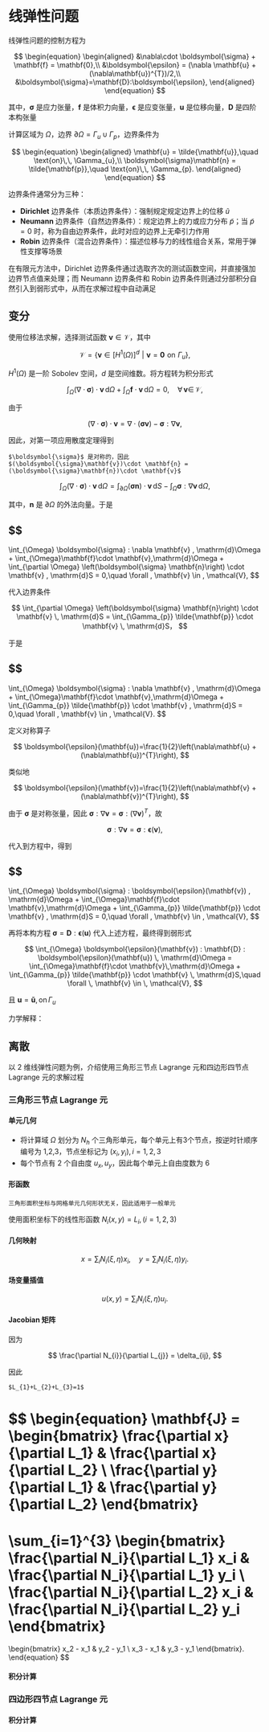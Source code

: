 # 线弹性问题

线弹性问题的控制方程为

$$
\begin{equation}
\begin{aligned}
&\nabla\cdot \boldsymbol{\sigma} + \mathbf{f} = \mathbf{0},\\
&\boldsymbol{\epsilon} = (\nabla \mathbf{u} + (\nabla\mathbf{u})^{T})/2,\\
&\boldsymbol{\sigma}=\mathbf{D}:\boldsymbol{\epsilon},
\end{aligned}
\end{equation}
$$

其中，$\boldsymbol{\sigma}$ 是应力张量，$\mathbf{f}$ 是体积力向量，$\boldsymbol{\epsilon}$ 是应变张量，$\mathbf{u}$ 是位移向量，$\mathbf{D}$ 是四阶本构张量

计算区域为 $\Omega$，边界 $\partial\Omega=\Gamma_{u}\cup\Gamma_{p}$，边界条件为

$$
\begin{equation}
\begin{aligned}
\mathbf{u} = \tilde{\mathbf{u}},\quad \text{on}\,\, \Gamma_{u},\\
\boldsymbol{\sigma}\mathbf{n} = \tilde{\mathbf{p}},\quad \text{on}\,\, \Gamma_{p}.
\end{aligned}
\end{equation}
$$

边界条件通常分为三种：

- **Dirichlet** 边界条件（本质边界条件）：强制规定规定边界上的位移 $\tilde{u}$
- **Neumann** 边界条件（自然边界条件）：规定边界上的力或应力分布 $\tilde{p}$；当 $\tilde{p} = 0$ 时，称为自由边界条件，此时对应的边界上无牵引力作用
- **Robin** 边界条件（混合边界条件）：描述位移与力的线性组合关系，常用于弹性支撑等场景

在有限元方法中，Dirichlet 边界条件通过选取齐次的测试函数空间，并直接强加边界节点值来处理；而 Neumann 边界条件和 Robin 边界条件则通过分部积分自然引入到弱形式中，从而在求解过程中自动满足

## 变分

使用位移法求解，选择测试函数 $\mathbf{v}\in\mathcal{V}$，其中

$$
\mathcal{V}=\left\{\left.\mathbf{v}\in \left[H^{1}(\Omega)\right]^d \,\,\right|\,\, \mathbf{v}=\mathbf{0} \,\, \text{on}\,\, \Gamma_{u} \right\},
$$

$H^{1}(\Omega)$ 是一阶 Sobolev 空间，$d$ 是空间维数。将方程转为积分形式

$$
\int_{\Omega}\left(\nabla\cdot\boldsymbol{\sigma}\right)\cdot \mathbf{v}\,\mathrm{d}\Omega  + \int_{\Omega}\mathbf{f}\cdot \mathbf{v}\,\mathrm{d}\Omega = 0,\quad \forall \, \mathbf{v} \in \, \mathcal{V},
$$

由于

$$
\left(\nabla \cdot \boldsymbol{\sigma}\right) \cdot \mathbf{v} = \nabla\cdot(\boldsymbol{\sigma}\mathbf{v})-\boldsymbol{\sigma}:\nabla\mathbf{v},
$$

因此，对第一项应用散度定理得到

```{margin}
$\boldsymbol{\sigma}$ 是对称的，因此 $(\boldsymbol{\sigma}\mathbf{v})\cdot \mathbf{n} = (\boldsymbol{\sigma}\mathbf{n})\cdot \mathbf{v}$
```

$$
\int_{\Omega} \left(\nabla \cdot \boldsymbol{\sigma}\right) \cdot \mathbf{v} \, \mathrm{d}\Omega =
\int_{\partial \Omega} \left(\boldsymbol{\sigma} \mathbf{n}\right) \cdot \mathbf{v} \, \mathrm{d}S -
\int_{\Omega} \boldsymbol{\sigma} : \nabla \mathbf{v} \, \mathrm{d}\Omega,
$$

其中，$\mathbf{n}$ 是 $\partial \Omega$ 的外法向量。于是

$$
-
\int_{\Omega} \boldsymbol{\sigma} : \nabla \mathbf{v} \, \mathrm{d}\Omega + \int_{\Omega}\mathbf{f}\cdot \mathbf{v}\,\mathrm{d}\Omega + \int_{\partial \Omega} \left(\boldsymbol{\sigma} \mathbf{n}\right) \cdot \mathbf{v} \, \mathrm{d}S = 0,\quad \forall \, \mathbf{v} \in \, \mathcal{V},
$$

代入边界条件

$$
\int_{\partial \Omega} \left(\boldsymbol{\sigma} \mathbf{n}\right) \cdot \mathbf{v} \, \mathrm{d}S = \int_{\Gamma_{p}} \tilde{\mathbf{p}} \cdot \mathbf{v} \, \mathrm{d}S，
$$

于是

$$
-
\int_{\Omega} \boldsymbol{\sigma} : \nabla \mathbf{v} \, \mathrm{d}\Omega + \int_{\Omega}\mathbf{f}\cdot \mathbf{v}\,\mathrm{d}\Omega + \int_{\Gamma_{p}} \tilde{\mathbf{p}} \cdot \mathbf{v} \, \mathrm{d}S = 0,\quad \forall \, \mathbf{v} \in \, \mathcal{V}.
$$

定义对称算子

$$
\boldsymbol{\epsilon}(\mathbf{u})=\frac{1}{2}\left(\nabla\mathbf{u} + (\nabla\mathbf{u})^{T}\right),
$$

类似地

$$
\boldsymbol{\epsilon}(\mathbf{v})=\frac{1}{2}\left(\nabla\mathbf{v} + (\nabla\mathbf{v})^{T}\right),
$$

由于 $\boldsymbol{\sigma}$ 是对称张量，因此 $\boldsymbol{\sigma} : \nabla \mathbf{v} = \boldsymbol{\sigma} : (\nabla \mathbf{v})^T$，故 

$$
\boldsymbol{\sigma} : \nabla \mathbf{v} = \boldsymbol{\sigma} : \boldsymbol{\epsilon}(\mathbf{v}),
$$

代入到方程中，得到

$$
-
\int_{\Omega} \boldsymbol{\sigma} : \boldsymbol{\epsilon}(\mathbf{v}) \, \mathrm{d}\Omega + \int_{\Omega}\mathbf{f}\cdot \mathbf{v}\,\mathrm{d}\Omega + \int_{\Gamma_{p}} \tilde{\mathbf{p}} \cdot \mathbf{v} \, \mathrm{d}S = 0,\quad \forall \, \mathbf{v} \in \, \mathcal{V},
$$

再将本构方程 $\boldsymbol{\sigma}=\mathbf{D}:\boldsymbol{\epsilon}(\mathbf{u})$ 代入上述方程，最终得到弱形式


$$
\int_{\Omega} \boldsymbol{\epsilon}(\mathbf{v}) : \mathbf{D} : \boldsymbol{\epsilon}(\mathbf{u}) \, \mathrm{d}\Omega = \int_{\Omega}\mathbf{f}\cdot \mathbf{v}\,\mathrm{d}\Omega + \int_{\Gamma_{p}} \tilde{\mathbf{p}} \cdot \mathbf{v} \, \mathrm{d}S,\quad \forall \, \mathbf{v} \in \, \mathcal{V},
$$

且 $\mathbf{u} = \mathbf{\tilde{u}},\, \text{on}\, \Gamma_{u}$

力学解释：

## 离散

以 2 维线弹性问题为例，介绍使用三角形三节点 Lagrange 元和四边形四节点 Lagrange 元的求解过程

### 三角形三节点 Lagrange 元

#### 单元几何

- 将计算域 $\Omega$ 划分为 $N_{h}$ 个三角形单元，每个单元上有3个节点，按逆时针顺序编号为 1,2,3，节点坐标记为 $(x_{i},y_{i}),i=1,2,3$
- 每个节点有 2 个自由度 $u_{x},u_{y}$，因此每个单元上自由度数为 6

#### 形函数

```{margin}
三角形面积坐标与网格单元几何形状无关，因此适用于一般单元
```

使用面积坐标下的线性形函数 $N_{i}(x,y) = L_{i},\,(i=1,2,3)$

#### 几何映射

$$
\begin{equation}
x = \sum_{i} N_{i}(\xi,\eta)x_{i},\quad y = \sum_{i} N_{i}(\xi,\eta)y_{i}.
\end{equation}
$$

#### 场变量插值

$$
u(x,y)=\sum_{i}N_{i}(\xi,\eta)u_{i}.
$$

#### Jacobian 矩阵

因为

$$
\frac{\partial N_{i}}{\partial L_{j}} = \delta_{ij},
$$

因此

```{margin}
$L_{1}+L_{2}+L_{3}=1$
```

$$
\begin{equation}
\mathbf{J} =
\begin{bmatrix}
\frac{\partial x}{\partial L_1} & \frac{\partial x}{\partial L_2} \\
\frac{\partial y}{\partial L_1} & \frac{\partial y}{\partial L_2}
\end{bmatrix}
=
\sum_{i=1}^{3}
\begin{bmatrix}
\frac{\partial N_i}{\partial L_1} x_i & \frac{\partial N_i}{\partial L_1} y_i \\
\frac{\partial N_i}{\partial L_2} x_i & \frac{\partial N_i}{\partial L_2} y_i
\end{bmatrix}
=
\begin{bmatrix}
x_2 - x_1 & y_2 - y_1 \\
x_3 - x_1 & y_3 - y_1
\end{bmatrix}.
\end{equation}
$$

#### 积分计算

### 四边形四节点 Lagrange 元

#### 积分计算
